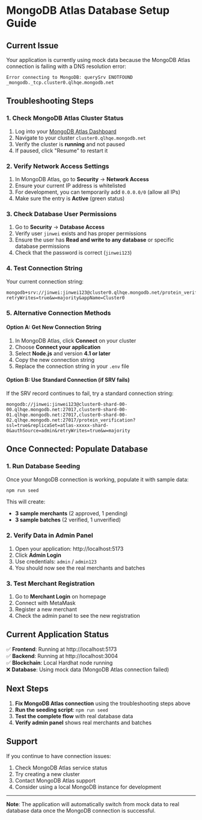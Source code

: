 # MongoDB Atlas Database Setup Guide

## Current Issue
Your application is currently using mock data because the MongoDB Atlas connection is failing with a DNS resolution error:
```
Error connecting to MongoDB: querySrv ENOTFOUND _mongodb._tcp.cluster0.qlhqe.mongodb.net
```

## Troubleshooting Steps

### 1. Check MongoDB Atlas Cluster Status
1. Log into your [MongoDB Atlas Dashboard](https://cloud.mongodb.com/)
2. Navigate to your cluster `cluster0.qlhqe.mongodb.net`
3. Verify the cluster is **running** and not paused
4. If paused, click "Resume" to restart it

### 2. Verify Network Access Settings
1. In MongoDB Atlas, go to **Security** → **Network Access**
2. Ensure your current IP address is whitelisted
3. For development, you can temporarily add `0.0.0.0/0` (allow all IPs)
4. Make sure the entry is **Active** (green status)

### 3. Check Database User Permissions
1. Go to **Security** → **Database Access**
2. Verify user `jinwei` exists and has proper permissions
3. Ensure the user has **Read and write to any database** or specific database permissions
4. Check that the password is correct (`jinwei123`)

### 4. Test Connection String
Your current connection string:
```
mongodb+srv://jinwei:jinwei123@cluster0.qlhqe.mongodb.net/protein_verification?retryWrites=true&w=majority&appName=Cluster0
```

### 5. Alternative Connection Methods

#### Option A: Get New Connection String
1. In MongoDB Atlas, click **Connect** on your cluster
2. Choose **Connect your application**
3. Select **Node.js** and version **4.1 or later**
4. Copy the new connection string
5. Replace the connection string in your `.env` file

#### Option B: Use Standard Connection (if SRV fails)
If the SRV record continues to fail, try a standard connection string:
```
mongodb://jinwei:jinwei123@cluster0-shard-00-00.qlhqe.mongodb.net:27017,cluster0-shard-00-01.qlhqe.mongodb.net:27017,cluster0-shard-00-02.qlhqe.mongodb.net:27017/protein_verification?ssl=true&replicaSet=atlas-xxxxx-shard-0&authSource=admin&retryWrites=true&w=majority
```

## Once Connected: Populate Database

### 1. Run Database Seeding
Once your MongoDB connection is working, populate it with sample data:

```bash
npm run seed
```

This will create:
- **3 sample merchants** (2 approved, 1 pending)
- **3 sample batches** (2 verified, 1 unverified)

### 2. Verify Data in Admin Panel
1. Open your application: http://localhost:5173
2. Click **Admin Login**
3. Use credentials: `admin` / `admin123`
4. You should now see the real merchants and batches

### 3. Test Merchant Registration
1. Go to **Merchant Login** on homepage
2. Connect with MetaMask
3. Register a new merchant
4. Check the admin panel to see the new registration

## Current Application Status

✅ **Frontend**: Running at http://localhost:5173  
✅ **Backend**: Running at http://localhost:3004  
✅ **Blockchain**: Local Hardhat node running  
❌ **Database**: Using mock data (MongoDB Atlas connection failed)  

## Next Steps

1. **Fix MongoDB Atlas connection** using the troubleshooting steps above
2. **Run the seeding script**: `npm run seed`
3. **Test the complete flow** with real database data
4. **Verify admin panel** shows real merchants and batches

## Support

If you continue to have connection issues:
1. Check MongoDB Atlas service status
2. Try creating a new cluster
3. Contact MongoDB Atlas support
4. Consider using a local MongoDB instance for development

---

**Note**: The application will automatically switch from mock data to real database data once the MongoDB connection is successful.